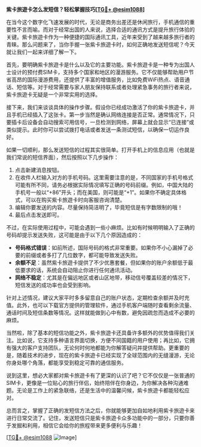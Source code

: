 **紫卡旅遊卡怎么发短信？轻松掌握技巧[[TG💪+ @esim1088](https://t.me/s/esim1088)]**

在当今这个数字化飞速发展的时代，无论是商务出差还是休闲旅行，手机通信的重要性不言而喻。而对于经常出国的人来说，选择合适的通讯方式是提升旅行体验的关键。紫卡旅遊卡作为一种便捷的国际通讯工具，近年来受到了越来越多旅行者的青睐。那么问题来了，当你手握一张紫卡旅遊卡时，如何正确地发送短信呢？今天就让我们一起来详细了解一下。

首先，要明确紫卡旅遊卡是什么以及它的主要功能。紫卡旅遊卡是一种专为出国人士设计的预付费SIM卡，支持多个国家和地区的漫游服务。它不仅能够帮助用户节省高昂的国际漫游费用，还提供了丰富的增值服务，比如免费WiFi热点、语音通话、短信等。对于经常需要与家人朋友保持联系或者处理紧急事务的旅行者来说，紫卡旅遊卡无疑是一个非常实用的选择。

接下来，我们来谈谈具体的操作步骤。假设你已经成功激活了你的紫卡旅遊卡，并且手机已经插入了这张卡。第一步当然是确认网络连接是否正常。通常情况下，只要插卡后设备会自动搜索可用信号，一旦检测到网络，屏幕上就会显示“已连接”或类似提示。此时你可以尝试拨打电话或者发送一条测试短信，以确保一切运作良好。

如果一切顺利，那么发送短信的过程其实很简单。打开手机上的信息应用（也就是我们常说的短信界面），然后按照以下几步操作：

1. 点击新建消息按钮。
2. 在收件人栏输入对方的手机号码。这里需要注意的是，不同国家的手机号格式可能有所不同，请务必根据实际情况填写正确的号码前缀。例如，中国大陆的手机号一般以“+86”开头；而在美国，则可能是“+1”。如果你不确定具体格式，可以在购买紫卡旅遊卡时向客服咨询清楚。
3. 编辑你要发送的内容。尽量保持简洁明了，毕竟短信是有字数限制的哦！
4. 最后点击发送即可。

不过，在实际使用过程中，可能会遇到一些小麻烦。比如有时候明明输入了正确的号码却提示发送失败，这可能是由于以下几个原因造成的：

- **号码格式错误**：如前所述，国际号码的格式非常重要。如果你不小心漏掉了必要的前缀或者多打了几位数字，都可能导致发送失败。
- **余额不足**：虽然紫卡旅遊卡提供了不少优惠套餐，但如果你的账户余额低于最低要求的话，系统会自动阻止你进行任何通讯活动。
- **网络不稳定**：尤其是在偏远地区或者山区地带，移动信号覆盖较差的情况下，短信发送的成功率也会受到影响。

针对上述情况，建议大家平时多多留意自己的账户状态，定期检查余额并及时充值。此外，也可以下载官方提供的管理软件，通过手机客户端随时查看剩余流量、通话时间及短信条数等情况。这样就能做到心中有数，避免因疏忽而造成不必要的麻烦。

当然啦，除了基本的短信功能之外，紫卡旅遊卡还具备许多额外的优势值得我们关注。比如说，它支持多种语言界面切换，方便不同国籍的用户使用；再比如，它拥有强大的客户支持团队，无论何时何地都能为你解答疑问并提供帮助。更重要的是，随着技术的进步，现在的紫卡旅遊卡已经实现了全球范围内的无缝漫游，无论你身处哪个角落，都能享受到稳定可靠的通信服务。

说到这里，想必大家都对紫卡旅遊卡有了更深的认识了吧？它不仅仅是一张普通的SIM卡，更像是一位贴心的旅行伴侣，始终陪伴在你身边，为你解决各种沟通难题。无论是工作上的紧急联络，还是生活中的温馨问候，紫卡旅遊卡都能轻松应对。

总而言之，掌握了正确的发短信方法之后，你就能够更加自如地利用紫卡旅遊卡来进行日常交流了。记住，发送短信只是紫卡旅遊卡众多功能中的一部分，只要你善于发掘和利用，相信它会给你的旅程带来更多便利与乐趣！

[[TG💪+ @esim1088](https://t.me/s/esim1088) ![Image](https://i.postimg.cc/4NQfJmqS/Snipaste-2025-05-13-00-14-12.png)]
